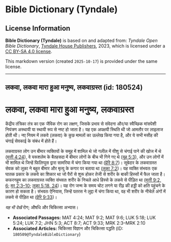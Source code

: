 # Bible Dictionary (Tyndale)

## License Information

**Bible Dictionary (Tyndale)** is based on and adapted from: _Tyndale Open Bible Dictionary_, [Tyndale House Publishers](https://tyndaleopenresources.com/), 2023, which is licensed under a [CC BY-SA 4.0 license](https://creativecommons.org/licenses/by-sa/4.0/legalcode.en).

This markdown version (created `2025-10-17`) is provided under the same license.



--------------------------------

## लकवा, लकवा मारा हुआ मनुष्य, लकवाग्रस्त (id: 180524)

लकवा, लकवा मारा हुआ मनुष्य, लकवाग्रस्त
======================================

केंद्रीय तंत्रिका तंत्र का एक जैविक रोग का लक्षण, जिसके प्रभाव से संवेदना और/या स्वैच्छिक मांसपेशी नियंत्रण अस्थायी या स्थायी रूप से नष्ट हो जाता है। यह एक अपक्षयी स्थिति थी जो आमतौर पर लाइलाज होती थी। नए नियम में लकवे (लकवा) के कुछ मामलों का उल्लेख किया गया है, और ये सभी मसीह की चंगाई सेवकाई के संबंध में होते हैं।

लकवाग्रस्त लोग उन बीमार व्यक्तियों के समूह में शामिल थे जो गलील में यीशु से चंगाई पाने की खोज में थे ([मत्ती 4:24](https://ref.ly/Matt4:24)), वे यरूशलेम के बैतहसदा में बीमार लोगों के बीच भी गिने गए थे ([यूह 5:3](https://ref.ly/John5:3)), और उन लोगों में भी शामिल थे जिन्हें फिलिप्पुस द्वारा सामरिया में चंगा किया गया था ([प्रेरि 8:7](https://ref.ly/Acts8:7))। सूबेदार के लकवाग्रस्त सेवक को लूका ने बहुत बीमार और मृत्यु के कगार पर बताया था ([लूका 7:2](https://ref.ly/Luke7:2))। यह व्यक्ति संभवतः एक घातक प्रकार के लकवे का शिकार था जो पैरों से शुरू होकर तेजी से शरीर के बाकी हिस्सों में फैल जाता है। कफरनहूम का लकवाग्रस्त व्यक्ति संभवतः शरीर के निचले आधे हिस्से के लकवे से पीड़ित था ([मत्ती 9:2, 6](https://ref.ly/Matt9:2,Matt9:6); [मर 2:3–10](https://ref.ly/Mark2:3-Mark2:10); [लूका 5:18, 24](https://ref.ly/Luke5:18,Luke5:24))। यह रोग जन्म के समय चोट लगने या रीढ़ की हड्डी को क्षति पहुंचने के कारण हो सकता है। संभवतः ऐनियास, जिन्हें पतरस ने लुद्दा में चंगा किया था, वह भी शरीर के नीचेले अंगों में लकवे से पीड़ित था ([प्रेरि 9:33](https://ref.ly/Acts9:33))।

*यह भी देखें*  रोग; औषधि और चिकित्सा अभ्यास।

* **Associated Passages:** MAT 4:24; MAT 9:2; MAT 9:6; LUK 5:18; LUK 5:24; LUK 7:2; JHN 5:3; ACT 8:7; ACT 9:33; MRK 2:3–MRK 2:10
* **Associated Articles:** चिकित्सा विज्ञान और चिकित्सा पद्धति (ID: `180509@TyndaleBibleDictionary`)

